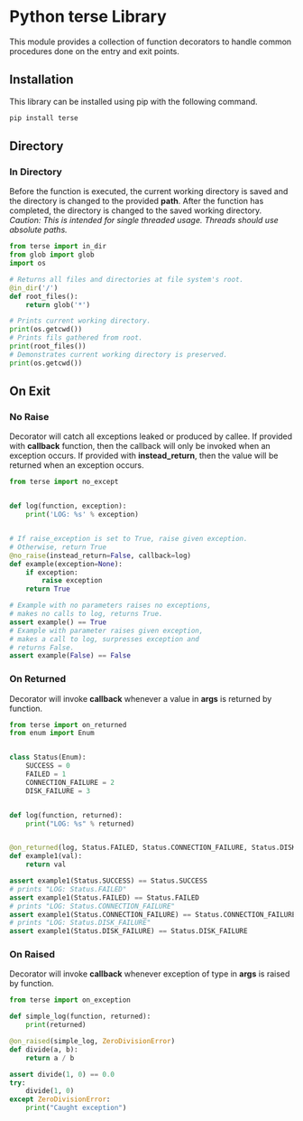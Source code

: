 # Python terse Library
This module provides a collection of function decorators to handle common procedures done on the entry and exit points.

## Installation
This library can be installed using pip with the following command.

```bash
pip install terse
```

## Directory

### In Directory
Before the function is executed, the current working directory is saved and the directory is changed to the provided **path**. After the function has completed, the directory is changed to the saved working directory. *Caution: This is intended for single threaded usage. Threads should use absolute paths.*

```python
from terse import in_dir
from glob import glob
import os

# Returns all files and directories at file system's root.
@in_dir('/')
def root_files():
    return glob('*')

# Prints current working directory.
print(os.getcwd())
# Prints fils gathered from root.
print(root_files())
# Demonstrates current working directory is preserved.
print(os.getcwd())
```

## On Exit

### No Raise
Decorator will catch all exceptions leaked or produced by callee. If provided with **callback** function, then the callback will only be invoked when an exception occurs. If provided with **instead_return**, then the value will be returned when an exception occurs.

```python
from terse import no_except


def log(function, exception):
    print('LOG: %s' % exception)


# If raise_exception is set to True, raise given exception.
# Otherwise, return True
@no_raise(instead_return=False, callback=log)
def example(exception=None):
    if exception:
        raise exception
    return True

# Example with no parameters raises no exceptions,
# makes no calls to log, returns True.
assert example() == True
# Example with parameter raises given exception,
# makes a call to log, surpresses exception and
# returns False.
assert example(False) == False
```

### On Returned
Decorator will invoke **callback** whenever a value in **args** is returned by function.

```python
from terse import on_returned
from enum import Enum


class Status(Enum):
    SUCCESS = 0
    FAILED = 1
    CONNECTION_FAILURE = 2
    DISK_FAILURE = 3


def log(function, returned):
    print("LOG: %s" % returned)


@on_returned(log, Status.FAILED, Status.CONNECTION_FAILURE, Status.DISK_FAILURE)
def example1(val):
    return val

assert example1(Status.SUCCESS) == Status.SUCCESS
# prints "LOG: Status.FAILED"
assert example1(Status.FAILED) == Status.FAILED
# prints "LOG: Status.CONNECTION_FAILURE"
assert example1(Status.CONNECTION_FAILURE) == Status.CONNECTION_FAILURE
# prints "LOG: Status.DISK_FAILURE"
assert example1(Status.DISK_FAILURE) == Status.DISK_FAILURE
```

### On Raised
Decorator will invoke **callback** whenever exception of type in **args** is raised by function.

```python
from terse import on_exception

def simple_log(function, returned):
    print(returned)

@on_raised(simple_log, ZeroDivisionError)
def divide(a, b):
    return a / b

assert divide(1, 0) == 0.0
try:
    divide(1, 0)
except ZeroDivisionError:
    print("Caught exception")
```
